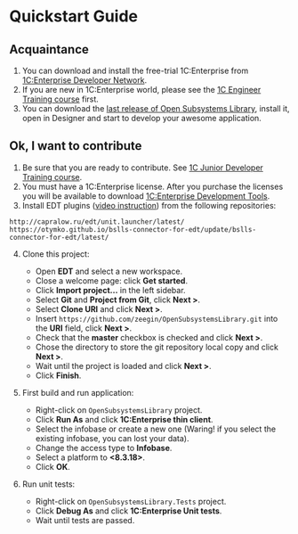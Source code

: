 # Quickstart Guide

## Acquaintance

1. You can download and install the free-trial 1C:Enterprise from [1C:Enterprise Developer Network](https://1c-dn.com/).
2. If you are new in 1C:Enterprise world, please see the [1C Engineer Training course](https://www.youtube.com/watch?v=7y42OW5QGec&list=PLhwgyD6RxHxiLvyyH7FJfZwnHd0LutLx1) first.
3. You can download the [last release of Open Subsystems Library](https://github.com/zeegin/OpenSubsystemsLibrary/releases), install it, open in Designer and start to develop your awesome application.

## Ok, I want to contribute

1. Be sure that you are ready to contribute. See [1C Junior Developer Training course](https://www.youtube.com/watch?v=NJF0_zUBHYo&list=PLhwgyD6RxHxh21KkMLtuvUaziCn8TRkmC).
2. You must have a 1C:Enterprise license. After you purchase the licenses you will be available to download [1C:Enterprise Development Tools](https://1c-dn.com/user/updates/1c_enterprise_development_tools/).
3. Install EDT plugins ([video instruction](https://www.youtube.com/watch?v=2rro6MFjh2s&feature=youtu.be)) from the following repositories:
```
http://capralow.ru/edt/unit.launcher/latest/
https://otymko.github.io/bslls-connector-for-edt/update/bslls-connector-for-edt/latest/
```

4. Clone this project:
    - Open **EDT** and select a new workspace.
    - Close a welcome page: click **Get started**.
    - Click **Import project...** in the left sidebar.
    - Select **Git** and **Project from Git**, click **Next >**.
    - Select **Clone URI** and click **Next >**.
    - Insert `https://github.com/zeegin/OpenSubsystemsLibrary.git` into the **URI** field, click **Next >**.
    - Check that the **master** checkbox is checked and click **Next >**.
    - Chose the directory to store the git repository local copy and click **Next >**.
    - Wait until the project is loaded and click **Next >**.
    - Click **Finish**.

5. First build and run application:
    - Right-click on `OpenSubsystemsLibrary` project.
    - Click **Run As** and click **1C:Enterprise thin client**.
    - Select the infobase or create a new one (Waring! if you select the existing infobase, you can lost your data).
    - Change the access type to **Infobase**.
    - Select a platform to **<8.3.18>**.
    - Click **OK**.

6. Run unit tests:
    - Right-click on `OpenSubsystemsLibrary.Tests` project.
    - Click **Debug As** and click **1C:Enterprise Unit tests**.
    - Wait until tests are passed.
